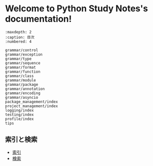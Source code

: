 # Welcome to Python Study Notes's documentation!

```{toctree}
:maxdepth: 2
:caption: 目次
:numbered: 4

grammar/control
grammar/exception
grammar/type
grammar/sequence
grammar/format
grammar/function
grammar/class
grammar/module
grammar/package
grammar/annotation
grammar/encoding
grammar/asyncio
package_management/index
project_management/index
logging/index
testing/index
profile/index
tips
```

## 索引と検索

- [索引](genindex)
- [検索](search)
